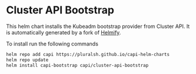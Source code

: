 # Cluster API Bootstrap

This helm chart installs the Kubeadm bootstrap provider from Cluster API. It is automatically generated by a fork of [Helmify](https://github.com/arttor/helmify).

To install run the following commands

```bash
helm repo add capi https://pluralsh.github.io/capi-helm-charts
helm repo update
helm install capi-bootstrap capi/cluster-api-bootstrap
```
